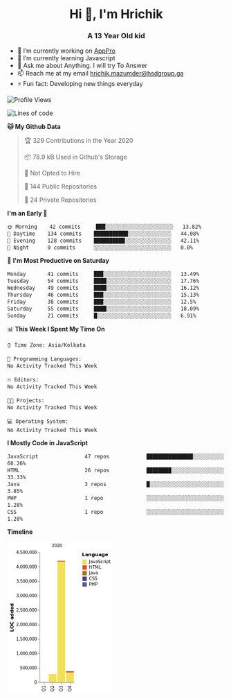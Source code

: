 <h1 align="center">Hi 👋, I'm Hrichik</h1>
<h3 align="center">A 13 Year Old kid</h3>


- 🔭 I’m currently working on [AppPro](https://apppro.in)
- 🌱 I’m currently learning Javascript
- 💬 Ask me about Anything. I will try To Answer
- 📫 Reach me at my email hrichik.mazumder@hsdgroup.ga
- ⚡ Fun fact: Developing new things everyday

<!--START_SECTION:waka-->
![Profile Views](http://img.shields.io/badge/Profile%20Views-2-blue)

![Lines of code](https://img.shields.io/badge/From%20Hello%20World%20I%27ve%20Written-3.3%20million%20lines%20of%20code-blue)

**🐱 My Github Data** 

> 🏆 329 Contributions in the Year 2020
 > 
> 📦 78.9 kB Used in Github's Storage 
 > 
> 🚫 Not Opted to Hire
 > 
> 📜 144 Public Repositories
 > 
> 🔑 24 Private Repositories 

**I'm an Early 🐤** 

```text
🌞 Morning    42 commits     ███░░░░░░░░░░░░░░░░░░░░░░   13.82% 
🌆 Daytime    134 commits    ███████████░░░░░░░░░░░░░░   44.08% 
🌃 Evening    128 commits    ██████████░░░░░░░░░░░░░░░   42.11% 
🌙 Night      0 commits      ░░░░░░░░░░░░░░░░░░░░░░░░░   0.0%

```
📅 **I'm Most Productive on Saturday** 

```text
Monday       41 commits     ███░░░░░░░░░░░░░░░░░░░░░░   13.49% 
Tuesday      54 commits     ████░░░░░░░░░░░░░░░░░░░░░   17.76% 
Wednesday    49 commits     ████░░░░░░░░░░░░░░░░░░░░░   16.12% 
Thursday     46 commits     ███░░░░░░░░░░░░░░░░░░░░░░   15.13% 
Friday       38 commits     ███░░░░░░░░░░░░░░░░░░░░░░   12.5% 
Saturday     55 commits     ████░░░░░░░░░░░░░░░░░░░░░   18.09% 
Sunday       21 commits     █░░░░░░░░░░░░░░░░░░░░░░░░   6.91%

```


📊 **This Week I Spent My Time On** 

```text
⌚︎ Time Zone: Asia/Kolkata

💬 Programming Languages: 
No Activity Tracked This Week

🔥 Editors: 
No Activity Tracked This Week

🐱‍💻 Projects: 
No Activity Tracked This Week

💻 Operating System: 
No Activity Tracked This Week

```

**I Mostly Code in JavaScript** 

```text
JavaScript               47 repos            ███████████████░░░░░░░░░░   60.26% 
HTML                     26 repos            ████████░░░░░░░░░░░░░░░░░   33.33% 
Java                     3 repos             █░░░░░░░░░░░░░░░░░░░░░░░░   3.85% 
PHP                      1 repo              ░░░░░░░░░░░░░░░░░░░░░░░░░   1.28% 
CSS                      1 repo              ░░░░░░░░░░░░░░░░░░░░░░░░░   1.28%

```


**Timeline**

![Chart not found](https://github.com/hrichiksite/hrichiksite/blob/master/charts/bar_graph.png) 


<!--END_SECTION:waka-->
